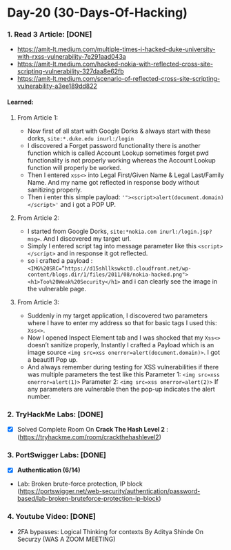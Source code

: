 # Day-20 (30-Days-Of-Hacking)

### 1. Read 3 Article: [DONE]

- https://amit-lt.medium.com/multiple-times-i-hacked-duke-university-with-rxss-vulnerability-7e291aad043a
- https://amit-lt.medium.com/hacked-nokia-with-reflected-cross-site-scripting-vulnerability-327daa8e62fb
- https://amit-lt.medium.com/scenario-of-reflected-cross-site-scripting-vulnerability-a3ee189dd822

#### Learned:

1. From Article 1:
      - Now first of all start with Google Dorks & always start with these dorks, `site:*.duke.edu inurl:/login`
      - I discovered a Forget password functionality there is another function which is called Account Lookup sometimes forget pwd functionality is not properly working whereas the Account Lookup function will properly be worked.
	  - Then I entered `xss<>` into Legal First/Given Name & Legal Last/Family Name. And my name got reflected in response body without sanitizing properly.   
     - Then i enter this simple payload: `'"><script>alert(document.domain)</script>'` and i got a POP UP.	
 
     
2. From Article 2:
    - I started from Google Dorks, `site:*nokia.com inurl:/login.jsp?msg=`. And I discovered my target url.
    - Simply I entered script tag into message parameter like this `<script></script>` and in response it got reflected.
    - so i crafted a payload : `<IMG%20SRC=”https://d15shllkswkct0.cloudfront.net/wp-content/blogs.dir/1/files/2011/08/nokia-hacked.png"><h1>Too%20Weak%20Security</h1>` and i can clearly see the image in the vulnerable page.


3. From Article 3:
    - Suddenly in my target application, I discovered two parameters where I have to enter my address so that for basic tags I used this: `Xss<>`.
    - Now I opened Inspect Element tab and I was shocked that my `Xss<>` doesn’t sanitize properly, Instantly I crafted a Payload which is an image source `<img src=xss onerror=alert(document.domain)>`. I got a beautifl Pop up.
    - And always remember during testing for XSS vulnerabilities if there was multiple parameters the test like this
Parameter 1:
`<img src=xss onerror=alert(1)>`
Parameter 2:
`<img src=xss onerror=alert(2)>`
If any parameters are vulnerable then the pop-up indicates the alert number.


### 2. TryHackMe Labs: [DONE]

 - [X] Solved Complete Room On **Crack The Hash Level 2** : (https://tryhackme.com/room/crackthehashlevel2)

### 3. PortSwigger Labs: [DONE]

 - [X] **Authentication (6/14)**
 -  Lab: Broken brute-force protection, IP block   (https://portswigger.net/web-security/authentication/password-based/lab-broken-bruteforce-protection-ip-block)

### 4. Youtube Video: [DONE]

- 2FA bypasses: Logical Thinking for contexts By Aditya Shinde On Securzy (WAS A ZOOM MEETING)

